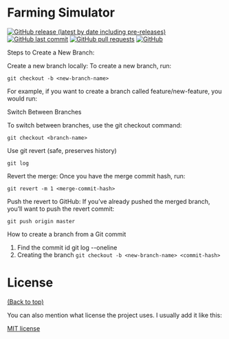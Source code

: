 
# Farming Simulator

[![GitHub release (latest by date including pre-releases)](https://img.shields.io/github/v/release/KeLsGaming23/FarmingSimulator?include_prereleases)](https://img.shields.io/github/v/release/KeLsGaming23/FarmingSimulator?include_prereleases)
[![GitHub last commit](https://img.shields.io/github/last-commit/KeLsGaming23/FarmingSimulator)](https://img.shields.io/github/last-commit/KeLsGaming23/FarmingSimulator)
[![GitHub pull requests](https://img.shields.io/github/issues-pr/KeLsGaming23/FarmingSimulator)](https://img.shields.io/github/issues-pr/KeLsGaming23/FarmingSimulator)
[![GitHub](https://img.shields.io/github/license/KeLsGaming23/FarmingSimulator)](https://img.shields.io/github/license/KeLsGaming23/FarmingSimulator)

Steps to Create a New Branch:

Create a new branch locally: To create a new branch, run:


`git checkout -b <new-branch-name>`


For example, if you want to create a branch called feature/new-feature, you would run:

Switch Between Branches


To switch between branches, use the git checkout command:


`git checkout <branch-name>`


Use git revert (safe, preserves history)


`git log`


Revert the merge: Once you have the merge commit hash, run:


`git revert -m 1 <merge-commit-hash>`


Push the revert to GitHub: If you’ve already pushed the merged branch, you’ll want to push the revert commit:


`git push origin master`

How to create a branch from a Git commit
1. Find the commit id
git log --oneline
2. Creating the branch
`git checkout -b <new-branch-name> <commit-hash>`


# License
[(Back to top)](#table-of-contents)

You can also mention what license the project uses. I usually add it like this:

[MIT license](./LICENSE)


